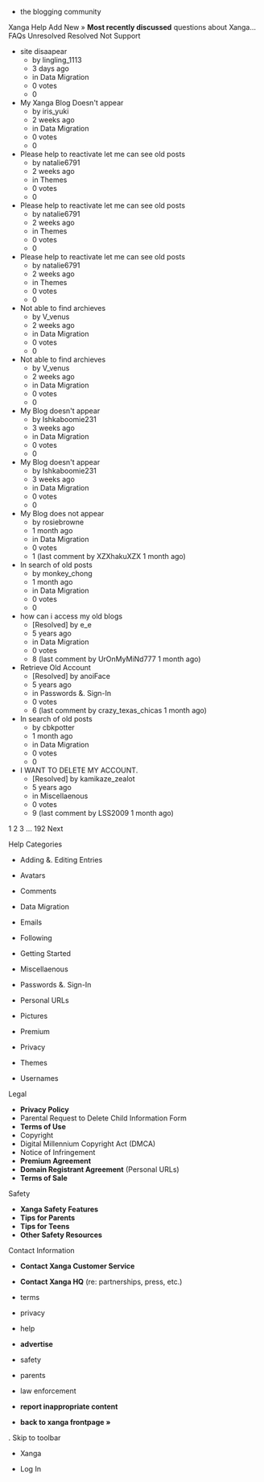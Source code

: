 *   the blogging community

Xanga Help Add New » **Most recently discussed** questions about Xanga… FAQs Unresolved Resolved Not Support

*   site disaapear
    *   by lingling\_1113
    *   3 days ago
    *   in Data Migration
    *   0 votes
    *   0
*   My Xanga Blog Doesn't appear
    *   by iris\_yuki
    *   2 weeks ago
    *   in Data Migration
    *   0 votes
    *   0
*   Please help to reactivate let me can see old posts
    *   by natalie6791
    *   2 weeks ago
    *   in Themes
    *   0 votes
    *   0
*   Please help to reactivate let me can see old posts
    *   by natalie6791
    *   2 weeks ago
    *   in Themes
    *   0 votes
    *   0
*   Please help to reactivate let me can see old posts
    *   by natalie6791
    *   2 weeks ago
    *   in Themes
    *   0 votes
    *   0
*   Not able to find archieves
    *   by V\_venus
    *   2 weeks ago
    *   in Data Migration
    *   0 votes
    *   0
*   Not able to find archieves
    *   by V\_venus
    *   2 weeks ago
    *   in Data Migration
    *   0 votes
    *   0
*   My Blog doesn't appear
    *   by Ishkaboomie231
    *   3 weeks ago
    *   in Data Migration
    *   0 votes
    *   0
*   My Blog doesn't appear
    *   by Ishkaboomie231
    *   3 weeks ago
    *   in Data Migration
    *   0 votes
    *   0
*   My Blog does not appear
    *   by rosiebrowne
    *   1 month ago
    *   in Data Migration
    *   0 votes
    *   1 (last comment by XZXhakuXZX 1 month ago)
*   In search of old posts
    *   by monkey\_chong
    *   1 month ago
    *   in Data Migration
    *   0 votes
    *   0
*   how can i access my old blogs
    *   \[Resolved\] by e\_e
    *   5 years ago
    *   in Data Migration
    *   0 votes
    *   8 (last comment by UrOnMyMiNd777 1 month ago)
*   Retrieve Old Account
    *   \[Resolved\] by anoiFace
    *   5 years ago
    *   in Passwords &. Sign-In
    *   0 votes
    *   6 (last comment by crazy\_texas\_chicas 1 month ago)
*   In search of old posts
    *   by cbkpotter
    *   1 month ago
    *   in Data Migration
    *   0 votes
    *   0
*   I WANT TO DELETE MY ACCOUNT.
    *   \[Resolved\] by kamikaze\_zealot
    *   5 years ago
    *   in Miscellaenous
    *   0 votes
    *   9 (last comment by LSS2009 1 month ago)

1 2 3 ... 192 Next

Help Categories

*   Adding &. Editing Entries
*   Avatars
*   Comments
*   Data Migration
*   Emails
*   Following
*   Getting Started
*   Miscellaenous

*   Passwords &. Sign-In
*   Personal URLs
*   Pictures
*   Premium
*   Privacy
*   Themes
*   Usernames

Legal

*   **Privacy Policy**
*   Parental Request to Delete Child Information Form
*   **Terms of Use**
*   Copyright
*   Digital Millennium Copyright Act (DMCA)
*   Notice of Infringement
*   **Premium Agreement**
*   **Domain Registrant Agreement** (Personal URLs)
*   **Terms of Sale**

Safety

*   **Xanga Safety Features**
*   **Tips for Parents**
*   **Tips for Teens**
*   **Other Safety Resources**

Contact Information

*   **Contact Xanga Customer Service**
*   **Contact Xanga HQ** (re: partnerships, press, etc.)

*   terms
*   privacy
*   help
*   **advertise**

*   safety
*   parents
*   law enforcement
*   **report inappropriate content**

*   **back to xanga frontpage »**

<img src="http://pixel.quantserve.com/pixel/p-87h-iNOVooym2.gif" style="display: none" height="1" width="1" alt="Quantcast"/>. Skip to toolbar

*   Xanga

*   Log In